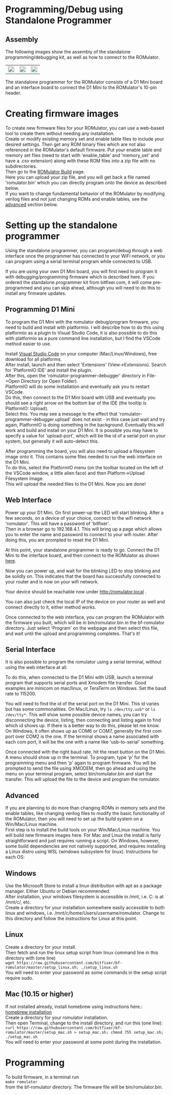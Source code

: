 # Programming/Debug using Standalone Programmer

## Assembly

The following images show the assembly of the standalone programming/debugging kit, as well as how to connect to the ROMulator.

<table>
  <tr>
    <td><img src="https://github.com/bitfixer/bf-romulator/raw/master/images/standalone_top.jpeg" width="100%" /></td>
    <td><img src="https://github.com/bitfixer/bf-romulator/raw/master/images/standalone_bottom.jpeg" width="100%" /></td>
    <td><img src="https://github.com/bitfixer/bf-romulator/raw/master/images/romulator_standalone_connected.jpeg" width="100%" /></td>
  </tr>
</table>

The standalone programmer for the ROMulator consists of a D1 Mini board and an interface board to connect the D1 Mini to the ROMulator's 10-pin header.

# Creating firmware images

To create new firmware files for your ROMulator, you can use a web-based tool to create them without needing any installation.\
Create or modify existing memory set and enable table files to include your desired settings. Then get any ROM binary files which are not also referenced in the ROMulator's default firmware. Put your enable table and memory set files (need to start with 'enable_table' and 'memory_set' and have a .csv extension) along with these ROM files into a zip file with no subdirectories.\
Then go to the [ROMulator Build](http://bitfixer.com/romulator-build) page.\
Here you can upload your zip file, and you will get back a file named 'romulator.bin' which you can directly program onto the device as described below.\
If you want to change fundamental behavior of the ROMulator by modifying verilog files and not just changing ROMs and enable tables, see the [advanced](#advanced) section below.

# Setting up the standalone programmer

Using the standalone programmer, you can program/debug through a web interface once the programmer has connected to your WiFi network, or you can program using a serial terminal program while connected to USB.

If you are using your own D1 Mini board, you will first need to program it with debugging/programming firmware which is described here. If you ordered the standalone programmer kit from bitfixer.com, it will come pre-programmed and you can skip ahead, although you will need to do this to install any firmware updates.

## Programming D1 Mini

To program the D1 Mini with the romulator debug/program firmware, you need to build and install with platformio. I will describe how to do this using platformio as a plugin to Visual Studio Code, it is also possible to do this with platformio as a pure command line installation, but I find the VSCode method easier to use.

Install [Visual Studio Code](https://code.visualstudio.com/) on your computer (Mac/Linux/Windows), free download for all platforms.\
After install, launch and then select 'Extensions' (View->Extensions). Search for 'PlatformIO IDE' and install the plugin.\
After this, open the 'romulator-programmer-debugger' directory in File->Open Directory (or Open Folder).\
PlatformIO will do some installation and eventually ask you to restart VSCode.\
Do this, then connect to the D1 Mini board with USB and eventually you should see a right arrow on the bottom bar of the IDE (the tooltip is PlatformIO: Upload).\
Select this. You may see a message to the effect that 'romulator-programmer-debugger.upload' does not exist - in this case just wait and try again, PlatformIO is doing something in the background. Eventually this will work and build and install on your D1 Mini. It is possible you may have to specify a value for 'upload-port', which will be the id of a serial port on your system, but generally it will auto-detect this.

After programming the board, you will also need to upload a filesystem image onto it. This contains some files needed to run the web interface on the D1 Mini.\
To do this, select the PlatformIO menu (on the toolbar located on the left of the VSCode window, a little alien face) and then Platform->Upload Filesystem Image.\
This will upload the needed files to the D1 Mini. Now you are done!

## Web Interface

Power up your D1 Mini. On first power-up the LED will start blinking. After a few seconds, on a device of your choice, connect to the wifi network 'romulator'. This will have a password of 'bitfixer'.\
Then in a browser go to 192.168.4.1. This will bring up a page which allows you to enter the name and password to connect to your wifi router. After doing this, you are prompted to reset the D1 Mini.

At this point, your standalone programmer is ready to go. Connect the D1 Mini to the interface board, and then connect to the ROMulator as shown [here](#assembly).

Now you can power up, and wait for the blinking LED to stop blinking and be solidly on. This indicates that the board has successfully connected to your router and is now on your wifi network.

Your device should be reachable now under <http://romulator.local> .

You can also just check the local IP of the device on your router as well and connect directly to it, either method works.

Once connected to the web interface, you can program the ROMulator with the firmware you built, which will be in bin/romulator.bin in the bf-romulator directory. Just select 'Program' on the webpage and then select this file, and wait until the upload and programming completes. That's it!

## Serial Interface

It is also possible to program the romulator using a serial terminal, without using the web interface at all.

To do this, when connected to the D1 Mini with USB, launch a terminal program that supports serial ports and Xmodem file transfer. Good examples are minicom on mac/linux, or TeraTerm on Windows. Set the baud rate to 115200.

You will need to find the id of the serial port on the D1 Mini. This id varies but has some commonalities. On Mac/Linux, try ```ls /dev/tty.usb*``` or ```ls /dev/tty*```. This will show some possible device names, you can try disconnecting the device, listing, then connecting and listing again to find which id shows up. If there is a better way to do this, please let me know.\
On Windows, it often shows up as COM6 or COM7, generally the first com port over COM2 is the one. If the terminal shows a name associated with each com port, it will be the one with a name like 'usb-to-serial' something.

Once connected with the right baud rate, hit the reset button on the D1 Mini. A menu should show up in the terminal. To program, type 'p' for the programming menu and then 'p' again to program firmware. You will be prompted to send the file using XMODEM, then go ahead and using the menu on your terminal program, select bin/romulator.bin and start the transfer. This will upload the file to the device and program the romulator.

## Advanced

If you are planning to do more than changing ROMs in memory sets and the enable tables, like changing verilog files to modify the basic functionality of the ROMulator, then you will need to set up the build system on a Win/Mac/Linux machine.\
First step is to install the build tools on your Win/Mac/Linux machine. You will build new firmware images here. For Mac and Linux the install is fairly straightforward and just requires running a script. On Windows, however, some build dependencies are not natively supported, and requires installing a Linux distro using WSL (windows subsystem for linux). 
Instructions for each OS:

## Windows

Use the Microsoft Store to install a linux distribution with apt as a package manager. Either Ubuntu or Debian recommended.\
After installation, your windows filesystem is accessible in /mnt, i.e. C: is at /mnt/c/, etc.\
Create a directory for your installation somewhere easily accessible to both linux and windows, i.e. /mnt/c/home/Users/username/romulator. Change to this directory and follow the instructions for Linux at this point.

## Linux

Create a directory for your install.\
Then fetch and run the linux setup script from linux command line in this directory with (one line)\
```wget https://raw.githubusercontent.com/bitfixer/bf-romulator/master/setup_linux.sh; ./setup_linux.sh```\
You will need to enter your password as some commands in the setup script require sudo.

## Mac (10.15 or higher)

If not installed already, install homebrew using instructions here.:\
[homebrew installation](https://brew.sh)\
Create a directory for your romulator installation.\
Then open Terminal, change to the install directory, and run this (one line):\
```curl https://raw.githubusercontent.com/bitfixer/bf-romulator/master/setup_mac.sh > setup_mac.sh; chmod 755 setup_mac.sh; ./setup_mac.sh```\
You will need to enter your password at some point during the installation.

# Programming

To build firmware, in a terminal run\
```make romulator```\
from the bf-romulator directory. The firmware file will be bin/romulator.bin.
